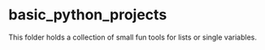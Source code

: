 # basic_python_projects

This folder holds a collection of small fun tools for lists or single variables.
